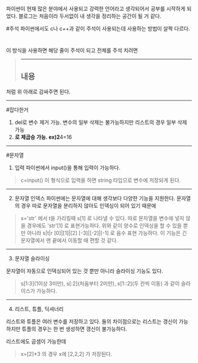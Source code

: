 파이썬이 현재 많은 분야에서 사용되고 강력한 언어라고 생각되어서 공부를 시작하게 되었다. 블로그는 처음이라 두서없이 내 생각을 정리하는 공간이 될 거 같다.

#주석
파이썬에서도 c나 c++과 같이 주석이 사용되는데 사용하는 방법이 살짝 다르다.
>#
이 방식을 사용하면 해당 줄이 주석이 되고 전체를 주석 치려면
>---
>내용
>---
처럼 위 아래로 감싸주면 된다.

***

#잡다한거
1. del로 변수 제거 가능. 변수의 일부 삭제는 불가능하지만 리스트의 경우 일부 삭제 가능
2. **로 제곱승 가능. ex)2**4=16

***

#문자열
1. 입력
파이썬에서 input()을 통해 입력이 가능하다. 
>c=input()
이 형식으로 입력을 하면 string 타입으로 변수에 저장되게 된다.

---

2. 문자열 인덱스
파이썬에는 문자열에 대해 생각보다 다양한 기능을 지원한다.
문자열의 경우 따로 문자열을 분리하지 않아도 인덱싱이 되어 있기 때문에 
>s='str'
에서 t을 가리킬때
>s[1]
로 나타낼 수 있다.
따로 문자열을 변수에 넣지 않을 경우에도
>'str'[1]
로 표현가능하다. 
위와 같이 양수로 인덱싱을 할 수 있을 뿐만 아니라
>s|t|r
>[0]|[1]|[2]
>[-3]|[-2]|[-1]
로 음수 표현 가능하다. 이 기능은 긴 문자열에서 맨 끝에서 이동할 때 편할 것 같다.

---

3. 문자열 슬라이싱

문자열이 자동으로 인덱싱되어 있는 것 뿐만 아니라 슬라이싱 기능도 있다. 
>s[1:3](1이상 3미만), s[:2](처음부터 2미만), s[1::2](두 칸씩 이동)
과 같이 슬라이스가 가능하다.

---

4. 리스트, 튜플, 딕셔너리

리스트와 튜플은 여러 변수를 저장하고 있다. 둘의 차이점으로는 리스트는 갱신이 가능하지만 튜플의 경우는 한 번 생성하면 갱신이 불가능하다.

리스트에도 곱셈이 가능한데
>x=[2]*3
의 경우 x에 
>[2,2,2]
가 저장된다.
